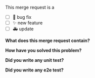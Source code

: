 This merge request is a
- [ ] :bug: bug fix
- [ ] :sparkles: new feature
- [ ] :ambulance: update

**What does this merge request contain?**


**How have you solved this problem?**


**Did you write any unit test?**


**Did you write any e2e test?**